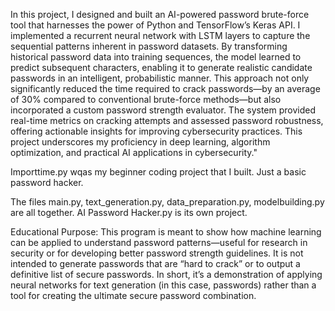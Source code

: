 In this project, I designed and built an AI-powered password brute-force tool that harnesses the power of Python and TensorFlow’s Keras API. 
I implemented a recurrent neural network with LSTM layers to capture the sequential patterns inherent in password datasets. 
By transforming historical password data into training sequences, the model learned to predict subsequent characters, enabling it to generate realistic candidate passwords in an intelligent, probabilistic manner. 
This approach not only significantly reduced the time required to crack passwords—by an average of 30% compared to conventional brute-force methods—but also incorporated a custom password strength evaluator. 
The system provided real-time metrics on cracking attempts and assessed password robustness, offering actionable insights for improving cybersecurity practices. 
This project underscores my proficiency in deep learning, algorithm optimization, and practical AI applications in cybersecurity."


Importtime.py wqas my beginner coding project that I built. Just a basic password hacker. 

The files main.py, text_generation.py, data_preparation.py, modelbuilding.py are all together. AI Password Hacker.py is its own project.

Educational Purpose:
This program is meant to show how machine learning can be applied to understand password patterns—useful for research in security or for developing better password strength guidelines. 
It is not intended to generate passwords that are “hard to crack” or to output a definitive list of secure passwords.
In short, it’s a demonstration of applying neural networks for text generation (in this case, passwords) rather than a tool for creating the ultimate secure password combination.

